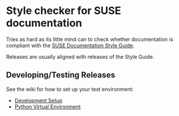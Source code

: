 Style checker for SUSE documentation
====================================

Tries as hard as its little mind can to check whether documentation is compliant with the
[SUSE Documentation Style Guide](https://github.com/SUSE/doc-styleguide). 

Releases are usually aligned with releases of the Style Guide.

Developing/Testing Releases
---------------------------

See the wiki for how to set up your test environment:

+ [Development Setup](https://github.com/sknorr/suse-doc-style-checker/wiki/Developing-SDSC)
+ [Python Virtual Environment](https://github.com/sknorr/suse-doc-style-checker/wiki/Initializing-Python3-Virtual-Environment)
